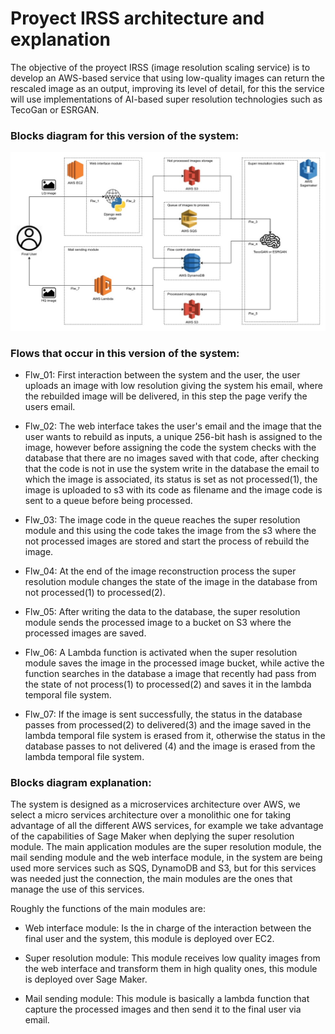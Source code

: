 # Proyect IRSS architecture and explanation

The objective of the proyect IRSS (image resolution scaling service) is to develop an AWS-based service that using low-quality images can return the rescaled image as an output, improving its level of detail, for this the service will use implementations of AI-based super resolution technologies such as TecoGan or ESRGAN.

### Blocks diagram for this version of the system:

![Blocks diagram](resources/blocks_diagrams/IRSS_Sprint1.jpg)

### Flows that occur in this version of the system:

-   Flw_01: First interaction between the system and the user, the user uploads an image with low resolution giving the system his email, where the rebuilded image will be delivered, in this step the page verify the users email.

-   Flw_02: The web interface takes the user's email and the image that the user wants to rebuild as inputs, a unique 256-bit hash is assigned to the image, however before assigning the code the system checks with the database that there are no images saved with that code, after checking that the code is not in use the system write in the database the email to which the image is associated, its status is set as not processed(1), the image is uploaded to s3 with its code as filename and the image code is sent to a queue before being processed.

-   Flw_03: The image code in the queue reaches the super resolution module and this using the code takes the image from the s3 where the not processed images are stored and start the process of rebuild the image.

-   Flw_04: At the end of the image reconstruction process the super resolution module changes the state of the image in the database from not processed(1) to processed(2).

-   Flw_05: After writing the data to the database, the super resolution module sends the processed image to a bucket on S3 where the processed images are saved.

-   Flw_06: A Lambda function is activated when the super resolution module saves the image in the processed image bucket, while active the function searches in the database a image that recently had pass from the state of not process(1) to processed(2) and saves it in the lambda temporal file system.

-   Flw_07: If the image is sent successfully, the status in the database passes from processed(2) to delivered(3) and the image saved in the lambda temporal file system is erased from it, otherwise the status in the database passes to not delivered (4) and the image is erased from the lambda temporal file system.

### Blocks diagram explanation:

The system is designed as a microservices architecture over AWS, we select a micro services architecture over a monolithic one for taking advantage of all the different AWS services, for example we take advantage of the capabilities of Sage Maker when deplying the super resolution module.
The main application modules are the super resolution module, the mail sending module and the web interface module, in the system are being used more services such as SQS,  DynamoDB and S3, but for this services was needed just the connection, the main modules are the ones that manage the use of this services.

Roughly the functions of the main modules are:

-   Web interface module: Is the in charge of the interaction between the final user and the system, this module is deployed over EC2.

-   Super resolution module: This module receives low quality images from the web interface  and transform them in high quality ones, this module is deployed over Sage Maker.

-   Mail sending module: This module is basically a lambda function that capture the processed images and then send it to the final user via email.
